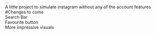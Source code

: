 A little project to simulate instagram without any of the account features <br>
#Changes to come<br>
Search Bar <br>
Favourite button <br>
More impressive visuals
